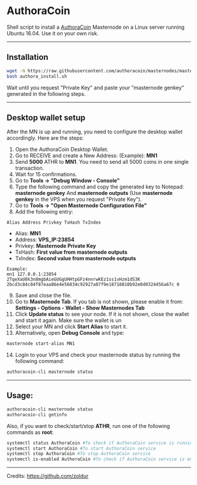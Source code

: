 # AuthoraCoin
Shell script to install a [AuthoraCoin](http://authoracoin.com/) Masternode on a Linux server running Ubuntu 16.04. Use it on your own risk.
***

## Installation
```bash
wget -N https://raw.githubusercontent.com/authoracoin/masternodes/master/authora_install.sh
bash authora_install.sh
```
Wait until you request "Private Key" and paste your "masternode genkey" generated in the following steps.
***

## Desktop wallet setup  

After the MN is up and running, you need to configure the desktop wallet accordingly. Here are the steps:  
1. Open the AuthoraCoin Desktop Wallet.  
2. Go to RECEIVE and create a New Address: (Example): **MN1**  
3. Send **5000** ATHR to **MN1**. You need to send all 5000 coins in one single transaction.
4. Wait for 15 confirmations.  
5. Go to **Tools -> "Debug Window - Console"**  
6. Type the following command and copy the generated key to Notepad: **masternode genkey**  And **masternode outputs**
(Use **masternode genkey** in the VPS when you request "Private Key").
7. Go to  **Tools -> "Open Masternode Configuration File"**
8. Add the following entry:
```
Alias Address Privkey TxHash TxIndex
```
* Alias: **MN1**
* Address: **VPS_IP:23854**
* Privkey: **Masternode Private Key**
* TxHash: **First value from masternode outputs**
* TxIndex:  **Second value from masternode outputs**
```
Example: 
mn1 127.0.0.1:23854 2TqeXaU8k3n8mgbAieGUGgUHHtpGFz4nnrwKEz1ss1vHzm1dS3K 2bcd3c84c84f87eaa86e4e56834c92927a07f9e18718810b92e0d0324456a67c 0

```
9. Save and close the file.
10. Go to **Masternode Tab**. If you tab is not shown, please enable it from: **Settings - Options - Wallet - Show Masternodes Tab**
11. Click **Update status** to see your node. If it is not shown, close the wallet and start it again. Make sure the wallet is un
12. Select your MN and click **Start Alias** to start it.
13. Alternatively, open **Debug Console** and type:
```bash
masternode start-alias MN1
```
14. Login to your VPS and check your masternode status by running the following command:
```bash
authoracoin-cli masternode status
```
***

## Usage:
```bash
authoracoin-cli masternode status  
authoracoin-cli getinfo
```
Also, if you want to check/start/stop **ATHR**, run one of the following commands as **root**:

```bash
systemctl status AuthoraCoin #To check if AuthoraCoin service is running  
systemctl start AuthoraCoin #To start AuthoraCoin service  
systemctl stop AuthoraCoin #To stop AuthoraCoin service  
systemctl is-enabled AuthoraCoin #To check if AuthoraCoin service is enabled on boot  
```  
***

Credits:
https://github.com/zoldur
